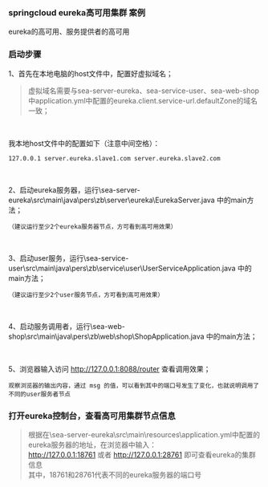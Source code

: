 ### springcloud eureka高可用集群 案例
eureka的高可用、服务提供者的高可用

### 启动步骤
1、首先在本地电脑的host文件中，配置好虚拟域名；
> 虚拟域名需要与sea-server-eureka、sea-service-user、sea-web-shop中application.yml中配置的eureka.client.service-url.defaultZone的域名一致；
<br/>

我本地host文件中的配置如下（注意中间空格）：
```
127.0.0.1 server.eureka.slave1.com server.eureka.slave2.com
```
<br/>

2、启动eureka服务器，运行\sea-server-eureka\src\main\java\pers\zb\server\eureka\EurekaServer.java 中的main方法；
```
（建议运行至少2个eureka服务器节点，方可看到高可用效果）
```
<br/>

3、启动user服务，运行\sea-service-user\src\main\java\pers\zb\service\user\UserServiceApplication.java 中的main方法；
```
（建议运行至少2个user服务节点，方可看到高可用效果）
```
<br/>

4、启动服务调用者，运行\sea-web-shop\src\main\java\pers\zb\web\shop\ShopApplication.java 中的main方法；

<br/>

5、浏览器输入访问 http://127.0.0.1:8088/router 查看调用效果；
```
观察浏览器的输出内容，通过 msg 的值，可以看到其中的端口号发生了变化，也就说明调用了不同的user服务者节点
```

### 打开eureka控制台，查看高可用集群节点信息
> 根据在\sea-server-eureka\src\main\resources\application.yml中配置的eureka服务器的地址，在浏览器中输入：
<br/> http://127.0.0.1:18761 或者 http://127.0.0.1:28761 即可查看eureka的集群信息
<br/> 其中，18761和28761代表不同的eureka服务器的端口号


